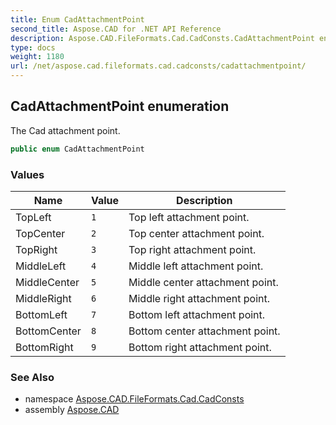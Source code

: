 ```yaml
---
title: Enum CadAttachmentPoint
second_title: Aspose.CAD for .NET API Reference
description: Aspose.CAD.FileFormats.Cad.CadConsts.CadAttachmentPoint enum. The Cad attachment point
type: docs
weight: 1180
url: /net/aspose.cad.fileformats.cad.cadconsts/cadattachmentpoint/
---
```

## CadAttachmentPoint enumeration

The Cad attachment point.

```csharp
public enum CadAttachmentPoint
```

### Values

| Name | Value | Description |
| --- | --- | --- |
| TopLeft | `1` | Top left attachment point. |
| TopCenter | `2` | Top center attachment point. |
| TopRight | `3` | Top right attachment point. |
| MiddleLeft | `4` | Middle left attachment point. |
| MiddleCenter | `5` | Middle center attachment point. |
| MiddleRight | `6` | Middle right attachment point. |
| BottomLeft | `7` | Bottom left attachment point. |
| BottomCenter | `8` | Bottom center attachment point. |
| BottomRight | `9` | Bottom right attachment point. |

### See Also

* namespace [Aspose.CAD.FileFormats.Cad.CadConsts](../../aspose.cad.fileformats.cad.cadconsts/)
* assembly [Aspose.CAD](../../)


